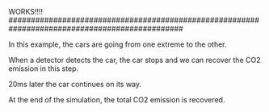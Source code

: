 WORKS!!!!
###############################################################################################

In this example, the cars are going from one extreme to the other. 


When a detector detects the car, the car stops and we can recover the CO2 emission in this step. 


20ms later the car continues on its way.


At the end of the simulation, the total CO2 emission is recovered.
